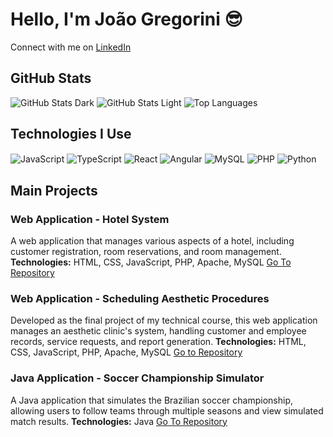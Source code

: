 # Hello, I'm João Gregorini 😎

Connect with me on [LinkedIn](https://www.linkedin.com/in/joão-gregorini-72852717b/)

## GitHub Stats
![GitHub Stats Dark](https://github-readme-stats.vercel.app/api?username=jvg21&show_icons=true&theme=dark&rank_icon=github&count_private=true)
![GitHub Stats Light](https://github-readme-stats.vercel.app/api?username=jvg21&show_icons=true&rank_icon=github&count_private=true)
![Top Languages](https://github-readme-stats.vercel.app/api/top-langs/?username=jvg21&layout=donut)

## Technologies I Use
<img align="center" alt="JavaScript" src="https://img.shields.io/badge/JavaScript-F7DF1E?style=for-the-badge&logo=javascript&logoColor=black">
<img align="center" alt="TypeScript" src="https://img.shields.io/badge/TypeScript-%23007ACC.svg?style=for-the-badge&logo=typescript&logoColor=white">
<img align="center" alt="React" src="https://img.shields.io/badge/React-20232A?style=for-the-badge&logo=react&logoColor=61DAFB">
<img align="center" alt="Angular" src="https://img.shields.io/badge/Angular-DD0031?style=for-the-badge&logo=Angular&logoColor=white">
<img align="center" alt="MySQL" src="https://img.shields.io/badge/MySQL-ffa500?style=for-the-badge&logo=mysql&logoColor=black">
<img align="center" alt="PHP" src="https://img.shields.io/badge/PHP-777BB4?style=for-the-badge&logo=php&logoColor=white">
<img align="center" alt="Python" src="https://img.shields.io/badge/Python-14354C?style=for-the-badge&logo=python&logoColor=white">

## Main Projects

### Web Application - Hotel System
A web application that manages various aspects of a hotel, including customer registration, room reservations, and room management.
**Technologies:** HTML, CSS, JavaScript, PHP, Apache, MySQL
[Go To Repository](https://github.com/jvg21/Projeto_XpCriativa)

### Web Application - Scheduling Aesthetic Procedures
Developed as the final project of my technical course, this web application manages an aesthetic clinic's system, handling customer and employee records, service requests, and report generation.
**Technologies:** HTML, CSS, JavaScript, PHP, Apache, MySQL
[Go to Repository](https://github.com/jvg21/SA_Senai)

### Java Application - Soccer Championship Simulator
A Java application that simulates the Brazilian soccer championship, allowing users to follow teams through multiple seasons and view simulated match results.
**Technologies:** Java
[Go To Repository](https://github.com/GuilhermeTEREZIN/TEREZINNZINZIN)

